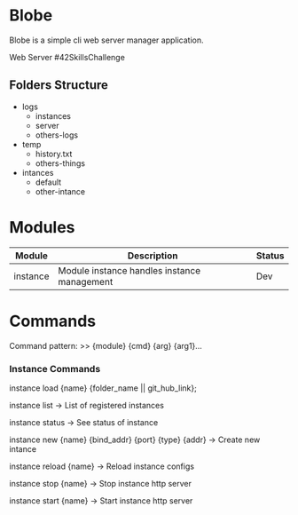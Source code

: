 # Blobe

Blobe is a simple cli web server manager application.

Web Server 
#42SkillsChallenge

## Folders Structure

- logs
    - instances
    - server
    - others-logs
- temp
    - history.txt
    - others-things
- intances
    - default
    - other-intance

    
# Modules

|   Module |            Description                      | Status |
|----------|---------------------------------------------|--------|
| instance | Module instance handles instance management | Dev    |


# Commands

Command pattern: >> {module} {cmd} {arg} {arg1}...

### Instance Commands

instance load {name} {folder_name || git_hub_link};

instance list -> List of registered instances

instance status -> See status of instance

instance new {name} {bind_addr} {port} {type} {addr} -> Create new intance

instance reload {name} -> Reload instance configs

instance stop {name} -> Stop instance http server

instance start {name} -> Start instance http server
